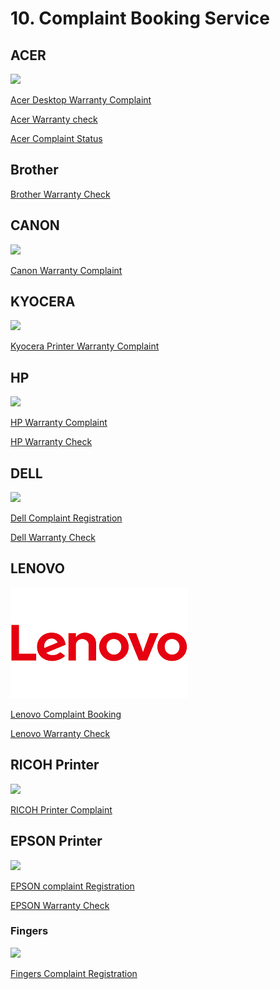 # 10. Complaint Booking Service

## ACER

![](../.gitbook/assets/acer\_logo\_icon\_169649.png)

[Acer Desktop Warranty Complaint](http://customercare.acer-apac.com/CustomerSelfService/CaseBooking.aspx?CID=IN\&LID=ENG)

[Acer Warranty check](https://apn.acer.co.in/Rpt/EC\_CustomerView.aspx)

[Acer Complaint Status](https://customerselfcare.aap.acer.com/CS2/#/Repair?CID=IN\&LID=ENG)



## Brother

[Brother Warranty Check](https://brother.co.in/smartserve/CoreModule/WarrantyCheck.aspx)

## CANON



![](https://in.canon/assets/brand/logo-300-002e45a4aec98fd92899838da9d5560f.png)

[Canon Warranty Complaint](https://edge.canon.co.in/contactus/service-request)

## KYOCERA



![](https://kyoceradocumentsolutionsindia.com/warranty/images/site-logo.png)

[Kyocera Printer Warranty Complaint](https://kyoceradocumentsolutionsindia.com/warranty/registration.php)

## HP

![](../.gitbook/assets/hplogo\_94383.png)

&#x20;[HP Warranty Complaint](https://mycrm.support.hp.com/en-US/)

&#x20;[HP Warranty Check](https://support.hp.com/in-en/check-warranty)

## DELL

![](../.gitbook/assets/dell\_logo\_icon\_167699.png)

[Dell  Complaint  Registration](https://www.dell.com/support/incidents-online/en-in/srsearch)

[Dell Warranty Check](https://www.dell.com/support/home/en-in?app=products)

## LENOVO

![](../.gitbook/assets/LENOVO.png)

[Lenovo Complaint Booking](https://pcsupport.lenovo.com/in/en/)

[Lenovo Warranty Check](https://pcsupport.lenovo.com/in/en/warrantylookup#/)

## RICOH Printer

![](https://media-exp1.licdn.com/dms/image/C560BAQEZf3dg0k\_m1g/company-logo\_200\_200/0/1625253126245?e=2147483647\&v=beta\&t=uHTOh5s2eyZNumutF4UeWmUZa0hMaJkzZnqu23o5Sfs)

[RICOH Printer Complaint](https://support.minosha.in/WebCallLogging/LogCall)

## EPSON Printer

![](https://encrypted-tbn0.gstatic.com/images?q=tbn:ANd9GcQOP5wml5YpUgvGrvpqY7kG0BmF2\_eggs4O36FSa4ycbZRpG0RVYt1IIi0ZPhFgOrpc-bM\&usqp=CAU)

[EPSON complaint Registration](https://customer.epson.co.in/customer/repair.do#/servicerequest/IN)

[EPSON Warranty Check](https://customer.epson.co.in/customer/ewarranty.do#/wry/IN)

### Fingers

![](https://eoto.tech/wp-content/uploads/2019/06/Fingers-Digital-Accessories-1200x497.png)

[Fingers Complaint  Registration](https://www.fingers.co.in/contact-us-customer-care)
